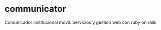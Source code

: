 communicator
============

Comunicador institucional movil. Servicios y gestion web con ruby on rails
